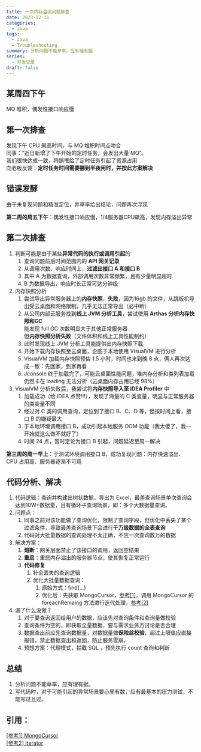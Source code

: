 ```yaml
---
title: 一次内存溢出问题排查
date: 2023-12-11
categories:
  - Java
tags:
  - Java
  - Troubleshooting
summary: 分析问题不能草率，应有理有据
series:
  - 开发记录
draft: false
---
```

## 某周四下午
MQ 堆积，偶发性接口响应慢  

## 第一次排查
发现下午 CPU 飙高时间，与 MQ 堆积时间点吻合  
同事：”近日新增了下午开始的定时任务，会发出大量 MQ“。  
我们很快达成一致，将锅甩给了定时任务引起了资源占用  
向老板反馈：**定时任务时间需要挪到半夜闲时，并按此方案解决**

## 错误发酵
由于未复现问题和精准定位，并草率给出结论，问题再次浮现

**第二周的周五下午**：偶发性接口响应慢，1/4服务器CPU飙高，发现内存溢出异常

## 第二次排查  
1. 判断可能是由于某些**异常代码的执行或调用引起**的
	1. 查询问题前后时间范围内的 **API 网关记录**
	2. 从调用次数、响应时间上，**过滤出接口 A 和接口 B**
	3. 其中 A 为数据查询，外部调用次数非常频繁，且有少量明显超时
	4. B 为数据导出，响应时长正常可达分钟级
2. 内存快照分析
	1. 尝试导出异常服务器上的**内存快照**，**失败**，因为16gb 的文件，从跳板机导出受云桌面和网络限制，几乎无法正常导出（必中断）
	2. 从公司内部云服务找到**线上 JVM 分析工具**，尝试使用 **Arthas 分析内存快照和GC**  
	   能发现 full GC 次数明显大于其他正常服务器  
	   但**内存快照分析失败**（文件体积和线上工具性能制约）
	4. 此时发现线上 JVM 分析工具能提供出内存快照下载
	5. 开始下载内存快照至云桌面，企图于本地使用 VisualVM 进行分析
	6. VisualVM 加载内存快照预估 1.5 小时，时间也来到晚 8 点，俩人再次达成一致：先回家，到家再看
	7. Jconsole 终于加载完了，可能云桌面性能问题，堆内存分析和类列表加载仍然卡在 loading 无法分析（云桌面内存占用已经 98%）
3. VisualVM 分析失败后，我尝试将**内存快照导入至 IDEA Profiler** 中
	1. 加载成功（给 IDEA 点赞!!!），发现了海量的 C 类变量，明显与正常服务器的类变量不同
	2. 经过对 C 类的调用查询，定位到了接口 B、C、D 等，但按时间上看，接口 B 的嫌疑最大
	3. 于本地环境调用接口 B，成功引起本地服务 OOM 功能（我太傻了，我一开始就这么做不就好了）
	4. 时间 24 点，暂时定论为接口 B 引起，问题延迟至周一解决  

**第三周的周一早上**：于测试环境调用接口 B，成功复现问题：内存快速溢出、CPU 占用高、服务器逐渐不可用  
## 代码分析、解决
1. 代码逻辑：查询并构建出树状数据，导出为 Excel，最差查询场景单次查询会达到10W+数据量，且有循环子查询场景，即：多个大数据量查询。  
2. 问题点：
	1. 同事之前对该功能做了查询优化，限制了查询字段，但优化中丢失了某个过滤条件，导致最差查询场景下会进行**千万级数据的全表查询**
	2. 代码对大批量数据的查询处理不太正确，不应一次查询数万的数据
3. 解决方案：
	1. **熔断**：网关层面禁止了该接口的调用，返回空结果  
	2. **重启**：重启内存溢出的服务器节点，使其恢复正常运行
	3. **代码修复**
		1. 补全丢失的查询逻辑
		2. 优化大批量数据查询：
			1. 原始方式：find(...)
			2. 优化后：先获取 MongoCursor，[参考[1]](https://mongodb.github.io/mongo-java-driver/4.4/apidocs/mongodb-driver-sync/com/mongodb/client/MongoCursor.html)，调用 MongoCursor 的 foreachRemaing 方法进行迭代处理，[参考[2]](https://docs.oracle.com/en/java/javase/11/docs/api/java.base/java/util/Iterator.html?is-external=true#forEachRemaining(java.util.function.Consumer))
4. 漏了什么没做？
	1. 对于要查询返回给用户的数据，应该先对查询条件和查询量做校验
	2. 查询条件为空的，即获取全量数据，要与需求业务方讨论是否合理
	3. 数据查出前应先查询数据量，对数据量做**保险丝校验**，超过上限值应直接报错，禁止数据查出和返回，防止服务雪崩。
	4. 预想方案：代理模式，拦截 SQL ，预先执行 count 查询和判断
   
## 总结
1. 分析问题不能草率，应有理有据。
2. 写代码时，对于可能引起的异常场景要心里有数，应有最基本的压力测试，不能写过且过。

## 引用：
[[参考1] MongoCursor](https://mongodb.github.io/mongo-java-driver/4.4/apidocs/mongodb-driver-sync/com/mongodb/client/MongoCursor.html)  
[[参考2] Iterator](https://docs.oracle.com/en/java/javase/11/docs/api/java.base/java/util/Iterator.html?is-external=true#forEachRemaining(java.util.function.Consumer))